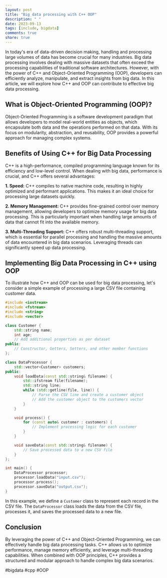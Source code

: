 ```yaml
---
layout: post
title: "Big data processing with C++ OOP"
description: " "
date: 2023-09-13
tags: [include, bigdata]
comments: true
share: true
---
```


In today's era of data-driven decision making, handling and processing large volumes of data has become crucial for many industries. Big data processing involves dealing with massive datasets that often exceed the processing capabilities of traditional software architectures. However, with the power of C++ and Object-Oriented Programming (OOP), developers can efficiently analyze, manipulate, and extract insights from big data. In this article, we will explore how C++ and OOP can contribute to effective big data processing.

## What is Object-Oriented Programming (OOP)?

Object-Oriented Programming is a software development paradigm that allows developers to model real-world entities as objects, which encapsulate both data and the operations performed on that data. With its focus on modularity, abstraction, and reusability, OOP provides a powerful approach for managing complex systems.

## Benefits of Using C++ for Big Data Processing

C++ is a high-performance, compiled programming language known for its efficiency and low-level control. When dealing with big data, performance is crucial, and C++ offers several advantages:

**1. Speed:** C++ compiles to native machine code, resulting in highly optimized and performant applications. This makes it an ideal choice for processing large datasets quickly.

**2. Memory Management:** C++ provides fine-grained control over memory management, allowing developers to optimize memory usage for big data processing. This is particularly important when handling large amounts of data that cannot fit into the available memory.

**3. Multi-Threading Support:** C++ offers robust multi-threading support, which is essential for parallel processing and handling the massive amounts of data encountered in big data scenarios. Leveraging threads can significantly speed up data processing.

## Implementing Big Data Processing in C++ using OOP

To illustrate how C++ and OOP can be used for big data processing, let's consider a simple example of processing a large CSV file containing customer data.

```cpp
#include <iostream>
#include <fstream>
#include <string>
#include <vector>

class Customer {
    std::string name;
    int age;
    // Add additional properties as per dataset
public:
    // Constructor, Getters, Setters, and other member functions
};

class DataProcessor {
    std::vector<Customer> customers;
public:
    void loadData(const std::string& filename) {
        std::ifstream file(filename);
        std::string line;
        while (std::getline(file, line)) {
            // Parse the CSV line and create a customer object
            // Add the customer object to the customers vector
        }
    }

    void process() {
        for (const auto& customer : customers) {
            // Implement processing logic for each customer
        }
    }

    void saveData(const std::string& filename) {
        // Save processed data to a new CSV file
    }
};

int main() {
    DataProcessor processor;
    processor.loadData("input.csv");
    processor.process();
    processor.saveData("output.csv");
}
```

In this example, we define a `Customer` class to represent each record in the CSV file. The `DataProcessor` class loads the data from the CSV file, processes it, and saves the processed data to a new file.

## Conclusion

By leveraging the power of C++ and Object-Oriented Programming, we can effectively handle big data processing tasks. C++ allows us to optimize performance, manage memory efficiently, and leverage multi-threading capabilities. When combined with OOP principles, C++ provides a structured and modular approach to handle complex big data scenarios.

#bigdata #cpp #OOP